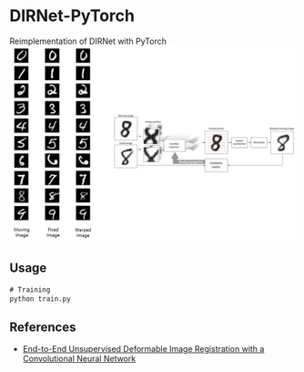 # DIRNet-PyTorch
Reimplementation of DIRNet with PyTorch
![Diagram](Img/DIRNet.png)

## Usage
```
# Training
python train.py
```

## References
- [End-to-End Unsupervised Deformable Image Registration with a Convolutional Neural Network](https://arxiv.org/abs/1704.06065)
